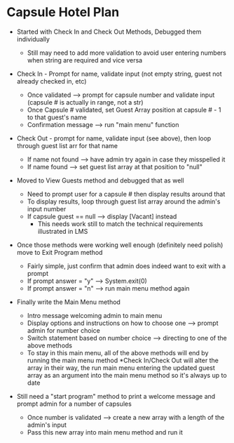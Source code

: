 # Capsule Hotel Plan

* Started with Check In and Check Out Methods, Debugged them individually
  * Still may need to add more validation to avoid user entering numbers when string are required and vice versa

* Check In - Prompt for name, validate input (not empty string, guest not already checked in, etc)
    * Once validated --> prompt for capsule number and validate input (capsule # is actually in range, not a str)
    * Once Capsule # validated, set Guest Array position at capsule # - 1 to that guest's name
    * Confirmation message --> run "main menu" function 
      
* Check Out - prompt for name, validate input (see above), then loop through guest list arr for that name 
    * If name not found --> have admin try again in case they misspelled it 
    * If name found --> set guest list array at that position to "null"
      
* Moved to View Guests method and debugged that as well 
    * Need to prompt user for a capsule # then display results around that
    * To display results, loop through guest list array around the admin's input number
    * If capsule guest == null --> display [Vacant] instead 
        * This needs work still to match the technical requirements illustrated in LMS 
          
* Once those methods were working well enough (definitely need polish) move to Exit Program method 
    * Fairly simple, just confirm that admin does indeed want to exit with a prompt 
    * If prompt answer = "y" --> System.exit(0)
    * If prompt answer = "n" --> run main menu method again 
      
* Finally write the Main Menu method
    * Intro message welcoming admin to main menu 
    * Display options and instructions on how to choose one --> prompt admin for number choice
    * Switch statement based on number choice --> directing to one of the above methods 
    * To stay in this main menu, all of the above methods will end by running the main menu method 
        *Check In/Check Out will alter the array in their way, the run main menu entering the updated guest array as an argument into the main menu method so it's always up to date 
      
* Still need a "start program" method to print a welcome message and prompt admin for a number of capsules 
    * Once number is validated --> create a new array with a length of the admin's input
    * Pass this new array into main menu method and run it